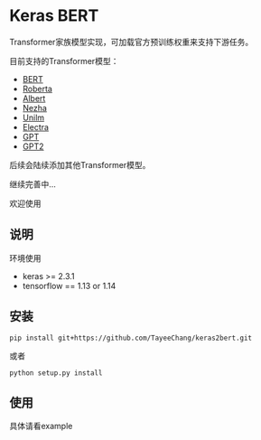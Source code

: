 # Keras BERT

Transformer家族模型实现，可加载官方预训练权重来支持下游任务。

目前支持的Transformer模型：   
- [BERT](https://arxiv.org/pdf/1810.04805.pdf&usg=ALkJrhhzxlCL6yTht2BRmH9atgvKFxHsxQ)  
- [Roberta](https://arxiv.org/pdf/1907.11692.pdf%5C)   
- [Albert](https://arxiv.org/pdf/1909.11942.pdf?ref=https://githubhelp.com)  
- [Nezha](https://arxiv.org/pdf/1909.00204.pdf)   
- [Unilm](https://proceedings.neurips.cc/paper/2019/file/c20bb2d9a50d5ac1f713f8b34d9aac5a-Paper.pdf)  
- [Electra](https://openreview.net/pdf?id=r1xMH1BtvB)   
- [GPT](https://www.cs.ubc.ca/~amuham01/LING530/papers/radford2018improving.pdf)
- [GPT2](https://d4mucfpksywv.cloudfront.net/better-language-models/language_models_are_unsupervised_multitask_learners.pdf)

后续会陆续添加其他Transformer模型。

继续完善中...

欢迎使用

## 说明

   环境使用  
   - keras >= 2.3.1  
   - tensorflow == 1.13 or 1.14
   
## 安装
```shell   
pip install git+https://github.com/TayeeChang/keras2bert.git
```
或者
```shell
python setup.py install
```

## 使用
 
 具体请看example
